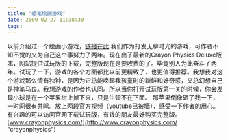 ```yaml
---
title: "蜡笔绘画游戏"
date: 2009-02-27 11:38:30
tags:
---
```


以前介绍过一个绘画小游戏，[链接在此](http://www.coletree.com/weblog/2008/213/) [](http://www.coletree.com/weblog/2008/213/ "不无聊的游戏")我们作为打发无聊时光的游戏，可作者不知不觉的又为自己这个事努力了两年。现在出了最新的Crayon Physics Deluxe版本，网站提供试玩版的下载，完整版现在是要收费的了。毕竟别人为此奋斗了两年。试玩了一下，游戏的各个方面都比以前更精致了，也更值得推荐。我想我对这个游戏那么情有独钟，是因为它总能唤起我孩童时的新鲜和好奇感，又总幻想自己是神笔马良。我想游戏的作者也认同。所以当你打开试玩版第一关的时候，你会发现小球是在一个苹果树上掉下来，只是牛顿不在下面。 那苹果倒像砸了我一下，一时间很有共鸣。放上两段官方视频（youtube已被墙），感受一下作者的用心。有兴趣的可以访问官网下载试玩版，有钱的朋友最好购买完整版。[www.crayonphysics.com/](http://www.crayonphysics.com/ "crayonphysics")